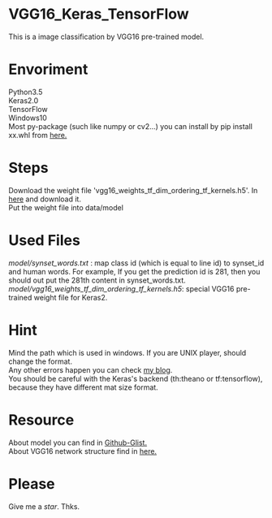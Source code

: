 VGG16_Keras_TensorFlow
====  
This is a image classification by VGG16 pre-trained model.
# Envoriment #
  Python3.5<br />
  Keras2.0<br />
  TensorFlow<br />
  Windows10<br />
  Most py-package (such like numpy or cv2...) you can install by pip install xx.whl from [here.](http://www.lfd.uci.edu/~gohlke/pythonlibs/ "pythonlibs")  

# Steps
  Download the weight file 'vgg16_weights_tf_dim_ordering_tf_kernels.h5'. In [here](https://github.com/fchollet/deep-learning-models/releases) and download it.</br>
  Put the weight file into data/model
  
# Used Files #
  _model/synset_words.txt_ : map class id (which is equal to line id) to synset_id and human words.
                           For example, If you get the prediction id is 281, then you should out put the 281th content in                 synset_words.txt.
  _model/vgg16_weights_tf_dim_ordering_tf_kernels.h5_: special VGG16 pre-trained weight file for Keras2.

# Hint #
  Mind the path which is used in windows. If you are UNIX player, should change the format.<br />
  Any other errors happen you can check [my blog](http://www.cnblogs.com/luntai/p/6786500.html "轮胎的博客").<br />
  You should be careful with the Keras's backend (th:theano or tf:tensorflow), because they have different mat size format.<br />
  
# Resource #
  About model you can find in [Github-Glist.](https://gist.github.com/baraldilorenzo/07d7802847aaad0a35d3)<br />
  About VGG16 network structure find in [here.](http://ethereon.github.io/netscope/#/gist/dc5003de6943ea5a6b8b)<br />

# Please #
  Give me a *star*. Thks.
